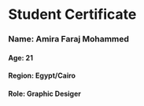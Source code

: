 # Student Certificate

<div class="student-id" >

  <h3 >Name: Amira Faraj Mohammed</h3>
  <h4>Age: 21</h4>
  <h4>Region: Egypt/Cairo</h4>
  <h4>Role: Graphic Desiger</h4>
  
</div>
